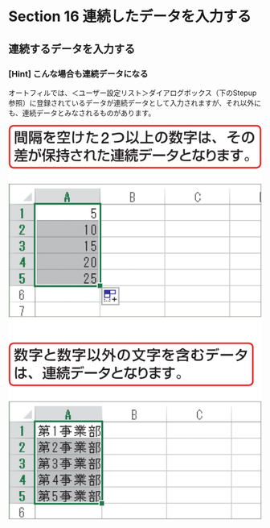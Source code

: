 # Section 16 連続したデータを入力する

## 連続するデータを入力する

### [Hint] こんな場合も連続データになる

オートフィルでは、＜ユーザー設定リスト＞ダイアログボックス（下のStepup参照）に登録されているデータが連続データとして入力されますが、それ以外にも、連続データとみなされるものがあります。

![hint](005.png)
